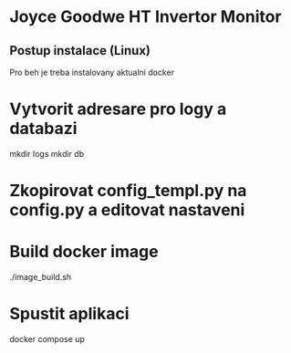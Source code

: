 # Joyce Goodwe HT Invertor Monitor


## Postup instalace (Linux)
Pro beh je treba instalovany aktualni docker

# Vytvorit adresare pro logy a databazi
mkdir logs
mkdir db

# Zkopirovat config_templ.py na config.py a editovat nastaveni


# Build docker image
./image_build.sh

# Spustit aplikaci
docker compose up